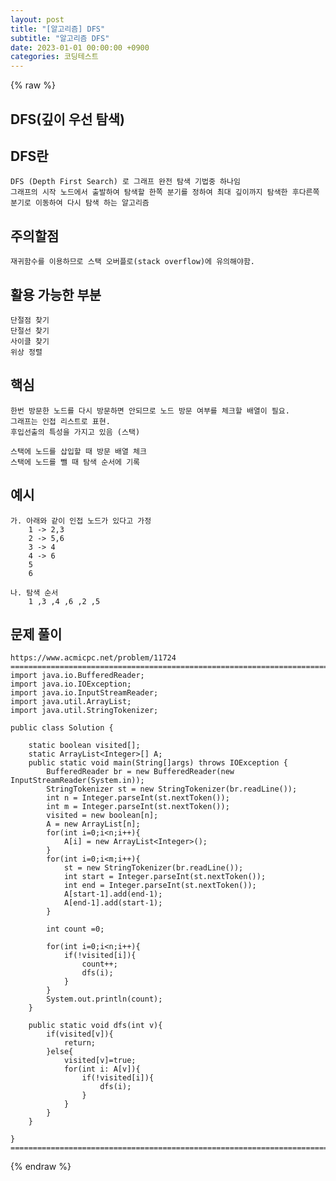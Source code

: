 ```yaml
---
layout: post
title: "[알고리즘] DFS"
subtitle: "알고리즘 DFS"
date: 2023-01-01 00:00:00 +0900
categories: 코딩테스트
---
```

{% raw %}
## DFS(깊이 우선 탐색)  
  
## DFS란  
	DFS (Depth First Search) 로 그래프 완전 탐색 기법중 하나임  
	그래프의 시작 노드에서 출발하여 탐색할 한쪽 분기를 정하여 최대 깊이까지 탐색한 후다른쪽 분기로 이동하여 다시 탐색 하는 알고리즘  
  
## 주의할점  
	재귀함수를 이용하므로 스택 오버플로(stack overflow)에 유의해야함.  
  
## 활용 가능한 부분  
	단절점 찾기  
	단절선 찾기  
	사이클 찾기  
	위상 정렬  
  
## 핵심  
	한번 방문한 노드를 다시 방문하면 안되므로 노드 방문 여부를 체크할 배열이 필요.  
	그래프는 인접 리스트로 표현.  
	후입선출의 특성을 가지고 있음 (스택)  
  
	스택에 노드를 삽입할 때 방문 배열 체크  
	스택에 노드를 뺄 때 탐색 순서에 기록  
  
## 예시  
	가. 아래와 같이 인접 노드가 있다고 가정  
		1 -> 2,3  
		2 -> 5,6  
		3 -> 4  
		4 -> 6  
		5  
		6  
  
	나. 탐색 순서  
		1 ,3 ,4 ,6 ,2 ,5  
  
## 문제 풀이  
	https://www.acmicpc.net/problem/11724  
	======================================================================================================  
	import java.io.BufferedReader;  
	import java.io.IOException;  
	import java.io.InputStreamReader;  
	import java.util.ArrayList;  
	import java.util.StringTokenizer;  
  
	public class Solution {  
  
		static boolean visited[];  
		static ArrayList<Integer>[] A;  
		public static void main(String[]args) throws IOException {  
			BufferedReader br = new BufferedReader(new InputStreamReader(System.in));  
			StringTokenizer st = new StringTokenizer(br.readLine());  
			int n = Integer.parseInt(st.nextToken());  
			int m = Integer.parseInt(st.nextToken());  
			visited = new boolean[n];  
			A = new ArrayList[n];  
			for(int i=0;i<n;i++){  
				A[i] = new ArrayList<Integer>();  
			}  
			for(int i=0;i<m;i++){  
				st = new StringTokenizer(br.readLine());  
				int start = Integer.parseInt(st.nextToken());  
				int end = Integer.parseInt(st.nextToken());  
				A[start-1].add(end-1);  
				A[end-1].add(start-1);  
			}  
  
			int count =0;  
  
			for(int i=0;i<n;i++){  
				if(!visited[i]){  
					count++;  
					dfs(i);  
				}  
			}  
			System.out.println(count);  
		}  
  
		public static void dfs(int v){  
			if(visited[v]){  
				return;  
			}else{  
				visited[v]=true;  
				for(int i: A[v]){  
					if(!visited[i]){  
						dfs(i);  
					}  
				}  
			}  
		}  
  
	}  
	======================================================================================================  

{% endraw %}

